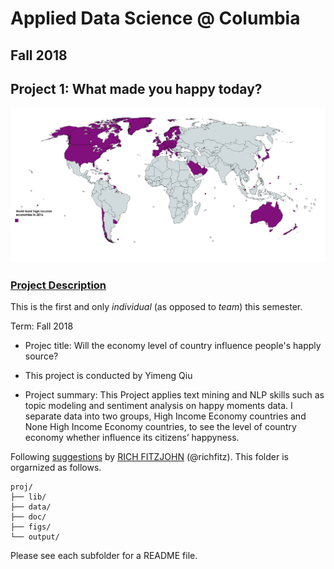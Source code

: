 # Applied Data Science @ Columbia
## Fall 2018
## Project 1: What made you happy today?

![image](figs/World_Bank_high-income_economies.png)

### [Project Description](doc/Proj1_desc.md)
This is the first and only *individual* (as opposed to *team*) this semester. 

Term: Fall 2018

+ Projec title: Will the economy level of country influence people's happly source?
+ This project is conducted by Yimeng Qiu

+ Project summary: This Project applies text mining and NLP skills such as topic modeling and sentiment analysis on happy moments data. I separate data into two groups, High Income Economy countries and None High Income Economy countries, to see the level of country economy whether influence its citizens’ happyness.

Following [suggestions](http://nicercode.github.io/blog/2013-04-05-projects/) by [RICH FITZJOHN](http://nicercode.github.io/about/#Team) (@richfitz). This folder is orgarnized as follows.

```
proj/
├── lib/
├── data/
├── doc/
├── figs/
└── output/
```

Please see each subfolder for a README file.
